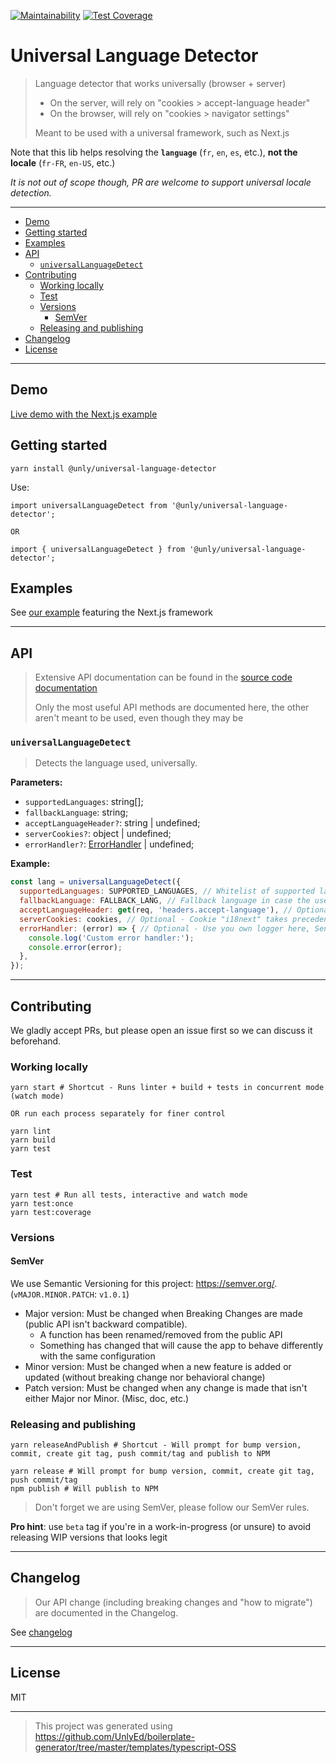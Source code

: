 [![Maintainability](https://api.codeclimate.com/v1/badges/424ff73928475fd2331f/maintainability)](https://codeclimate.com/github/UnlyEd/universal-language-detector/maintainability)
[![Test Coverage](https://api.codeclimate.com/v1/badges/424ff73928475fd2331f/test_coverage)](https://codeclimate.com/github/UnlyEd/universal-language-detector/test_coverage)

# Universal Language Detector

> Language detector that works universally (browser + server)
>
> - On the server, will rely on "cookies > accept-language header"
> - On the browser, will rely on "cookies > navigator settings"
>
> Meant to be used with a universal framework, such as Next.js


Note that this lib helps resolving the **`language`** (`fr`, `en`, `es`, etc.), **not the locale** (`fr-FR`, `en-US`, etc.)

_It is not out of scope though, PR are welcome to support universal locale detection._ 

---

<!-- toc -->

- [Demo](#demo)
- [Getting started](#getting-started)
- [Examples](#examples)
- [API](#api)
  * [`universalLanguageDetect`](#universallanguagedetect)
- [Contributing](#contributing)
  * [Working locally](#working-locally)
  * [Test](#test)
  * [Versions](#versions)
    + [SemVer](#semver)
  * [Releasing and publishing](#releasing-and-publishing)
- [Changelog](#changelog)
- [License](#license)

<!-- tocstop -->

---

## Demo

[Live demo with the Next.js example](https://universal-language-detector.now.sh/)

## Getting started

```
yarn install @unly/universal-language-detector
```

Use:

```
import universalLanguageDetect from '@unly/universal-language-detector';

OR

import { universalLanguageDetect } from '@unly/universal-language-detector';
```

## Examples

See [our example](./examples/with-next) featuring the Next.js framework

---

## API

> Extensive API documentation can be found in the [source code documentation](./src/index.ts)
>
> Only the most useful API methods are documented here, the other aren't meant to be used, even though they may be

### `universalLanguageDetect`

> Detects the language used, universally. 

**Parameters:**
- `supportedLanguages`: string[];
- `fallbackLanguage`: string;
- `acceptLanguageHeader?`: string | undefined;
- `serverCookies?`: object | undefined;
- `errorHandler?`: [ErrorHandler](./src/utils/error.ts) | undefined;

**Example:**
```js
const lang = universalLanguageDetect({
  supportedLanguages: SUPPORTED_LANGUAGES, // Whitelist of supported languages, will be used to filter out languages that aren't supported
  fallbackLanguage: FALLBACK_LANG, // Fallback language in case the user's language cannot be resolved
  acceptLanguageHeader: get(req, 'headers.accept-language'), // Optional - Accept-language header will be used when resolving the language on the server side
  serverCookies: cookies, // Optional - Cookie "i18next" takes precedence over navigator configuration (ex: "i18next: fr"), will only be used on the server side
  errorHandler: (error) => { // Optional - Use you own logger here, Sentry, etc.
    console.log('Custom error handler:');
    console.error(error);
  },
});
```

---

## Contributing

We gladly accept PRs, but please open an issue first so we can discuss it beforehand.

### Working locally

```
yarn start # Shortcut - Runs linter + build + tests in concurrent mode (watch mode)

OR run each process separately for finer control

yarn lint
yarn build
yarn test
```

### Test

```
yarn test # Run all tests, interactive and watch mode
yarn test:once
yarn test:coverage
```

### Versions

#### SemVer

We use Semantic Versioning for this project: https://semver.org/. (`vMAJOR.MINOR.PATCH`: `v1.0.1`)

- Major version: Must be changed when Breaking Changes are made (public API isn't backward compatible).
  - A function has been renamed/removed from the public API
  - Something has changed that will cause the app to behave differently with the same configuration
- Minor version: Must be changed when a new feature is added or updated (without breaking change nor behavioral change)
- Patch version: Must be changed when any change is made that isn't either Major nor Minor. (Misc, doc, etc.)

### Releasing and publishing

```
yarn releaseAndPublish # Shortcut - Will prompt for bump version, commit, create git tag, push commit/tag and publish to NPM

yarn release # Will prompt for bump version, commit, create git tag, push commit/tag
npm publish # Will publish to NPM
```

> Don't forget we are using SemVer, please follow our SemVer rules.

**Pro hint**: use `beta` tag if you're in a work-in-progress (or unsure) to avoid releasing WIP versions that looks legit

---

## Changelog

> Our API change (including breaking changes and "how to migrate") are documented in the Changelog.

See [changelog](./CHANGELOG.md)

---

## License

MIT

---

> This project was generated using https://github.com/UnlyEd/boilerplate-generator/tree/master/templates/typescript-OSS
